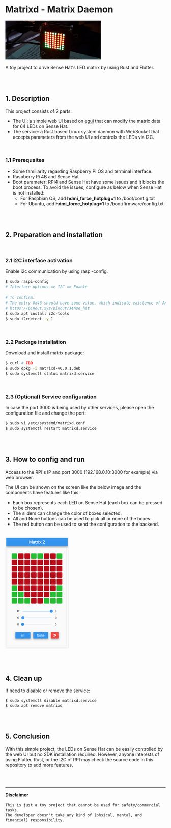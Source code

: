# Matrixd - Matrix Daemon 

<img src="assets/heart.png" width="300">

A toy project to drive Sense Hat's LED matrix by using Rust and Flutter. 

<br/><br/>

## 1. Description

This project consists of 2 parts:
- The UI: a simple web UI based on [egui](https://github.com/emilk/egui) that can modify the matrix data for 64 LEDs on Sense Hat.
- The service: a Rust based Linux system daemon with WebSocket that accepts parameters from the web UI and controls the LEDs via I2C.

<br/>

### 1.1 Prerequsites

- Some familiarity regarding Raspberry Pi OS and terminal interface.
- Raspberry Pi 4B and Sense Hat
- Boot parameter: RPI4 and Sense Hat have some issues and it blocks the boot process. To avoid the issues, configure as below when Sense Hat is not installed:
     - For Raspbian OS, add **hdmi_force_hotplug=1** to /boot/config.txt
     - For Ubuntu, add **hdmi_force_hotplug=1** to /boot/firmware/config.txt

<br/><br/>

## 2. Preparation and installation

<br/>

### 2.1 I2C interface activation

Enable i2c communication by using raspi-config.

```sh
$ sudo raspi-config
# Interface options => I2C => Enable

# To confirm:
# The entry 0x46 should have some value, which indicate existence of AATINY MCU
# https://pinout.xyz/pinout/sense_hat
$ sudo apt install i2c-tools
$ sudo i2cdetect -y 1 
```

<br/>

### 2.2 Package installation

Download and install matrix package:
```sh
$ curl # TBD
$ sudo dpkg -i matrixd-v0.0.1.deb
$ sudo systemctl status matrixd.service
```

<br/>

### 2.3 (Optional) Service configuration 

In case the port 3000 is being used by other services, please open the configuration file and change the port:
```sh
$ sudo vi /etc/systemd/matrixd.conf
$ sudo systemctl restart matrixd.service
```

<br/><br/>

## 3. How to config and run

Access to the RPI's IP and port 3000 (192.168.0.10:3000 for example) via web browser.  

The UI can be shown on the screen like the below image and the components have features like this:
- Each box represents each LED on Sense Hat (each box can be pressed to be chosen).
- The sliders can change the color of boxes selected.
- All and None buttons can be used to pick all or none of the boxes.
- The red button can be used to send the configuration to the backend. 

<br/>

<img src="assets/ui_example.png" width="200">

<br/><br/>

## 4. Clean up

If need to disable or remove the service:
```
$ sudo systemctl disable matrixd.service
$ sudo apt remove matrixd
```

<br/><br/>

## 5. Conclusion

With this simple project, the LEDs on Sense Hat can be easily controlled by the web UI but no SDK installation required. However, anyone interests of using Flutter, Rust, or the I2C of RPI may check the source code in this repository to add more features. 

<br/><br/>

----
**Disclaimer**  
  
```
This is just a toy project that cannot be used for safety/commercial tasks.   
The developer doesn't take any kind of (phsical, mental, and financial) responsibility. 
```
